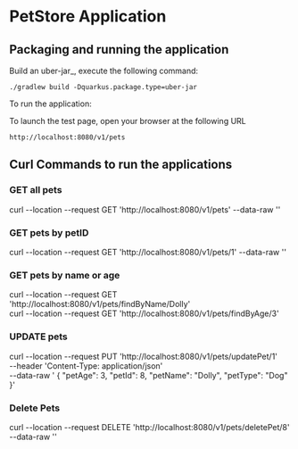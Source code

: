 # PetStore Application

## Packaging and running the application

Build an uber-jar_, execute the following command:

    ./gradlew build -Dquarkus.package.type=uber-jar

To run the application:

To launch the test page, open your browser at the following URL

    http://localhost:8080/v1/pets

## Curl Commands to run the applications

### GET all pets
curl --location --request GET 'http://localhost:8080/v1/pets' \--data-raw ''

### GET pets by petID
curl --location --request GET 'http://localhost:8080/v1/pets/1' \--data-raw ''

### GET pets by name or age
curl --location --request GET 'http://localhost:8080/v1/pets/findByName/Dolly' </br>
curl --location --request GET 'http://localhost:8080/v1/pets/findByAge/3'

### UPDATE pets
curl --location --request PUT 'http://localhost:8080/v1/pets/updatePet/1' \
--header 'Content-Type: application/json' \
--data-raw ' {
        "petAge": 3,
        "petId": 8,
        "petName": "Dolly",
        "petType": "Dog"
    }'

### Delete Pets
curl --location --request DELETE 'http://localhost:8080/v1/pets/deletePet/8' \--data-raw ''
